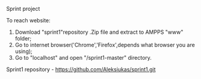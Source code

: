 Sprint project

To reach website:

1. Download "sprint1"repository .Zip file and extract to AMPPS "www" folder; 
2. Go to internet browser('Chrome','Firefox',depends what browser you are using);
3. Go to "localhost" and open "/sprint1-master" directory. 


Sprint1 repository - https://github.com/Aleksiukas/sprint1.git
